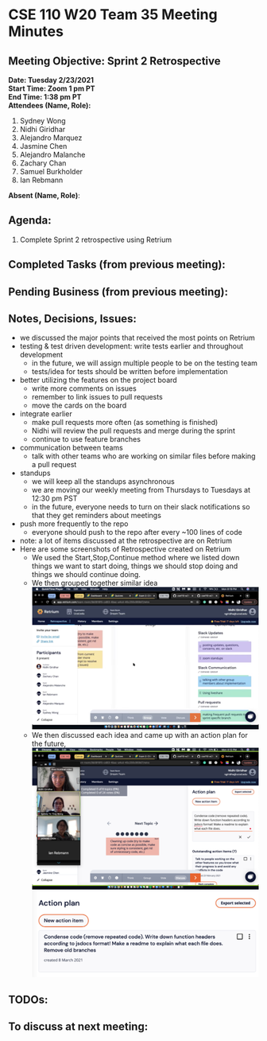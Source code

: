 # CSE 110 W20 Team 35 Meeting Minutes

## Meeting Objective: Sprint 2 Retrospective

**Date: Tuesday 2/23/2021**  
**Start Time: Zoom 1 pm PT**  
**End Time: 1:38 pm PT**  
**Attendees (Name, Role):**

1. Sydney Wong
2. Nidhi Giridhar
3. Alejandro Marquez
4. Jasmine Chen
5. Alejandro Malanche
6. Zachary Chan
7. Samuel Burkholder
8. Ian Rebmann

**Absent (Name, Role)**:

## Agenda:

1.  Complete Sprint 2 retrospective using Retrium

## Completed Tasks (from previous meeting):

## Pending Business (from previous meeting):

## Notes, Decisions, Issues:

- we discussed the major points that received the most points on Retrium
- testing & test driven development: write tests earlier and throughout development
  - in the future, we will assign multiple people to be on the testing team
  - tests/idea for tests should be written before implementation
- better utilizing the features on the project board
  - write more comments on issues
  - remember to link issues to pull requests
  - move the cards on the board
- integrate earlier
  - make pull requests more often (as something is finished)
  - Nidhi will review the pull requests and merge during the sprint
  - continue to use feature branches
- communication between teams
  - talk with other teams who are working on similar files before making a pull request
- standups
  - we will keep all the standups asynchronous
  - we are moving our weekly meeting from Thursdays to Tuesdays at 12:30 pm PST
  - in the future, everyone needs to turn on their slack notifications so that they get reminders about meetings
- push more frequently to the repo
  - everyone should push to the repo after every ~100 lines of code
- note: a lot of items discussed at the retrospective are on Retrium
- Here are some screenshots of Retrospective created on Retrium
  - We used the Start,Stop,Continue method where we listed down things we want to start doing, things we should stop doing and things we should continue doing.
  - We then grouped together similar idea ![retro 2 group](sprint-3-images/retro2-group.png)
  - We then discussed each idea and came up with an action plan for the future, ![retro 2 discussion](sprint-3-images/retro2-discussion.png) ![retro 2 action plan](sprint-3-images/retro2-actionPlan.png)

## TODOs:

## To discuss at next meeting:
